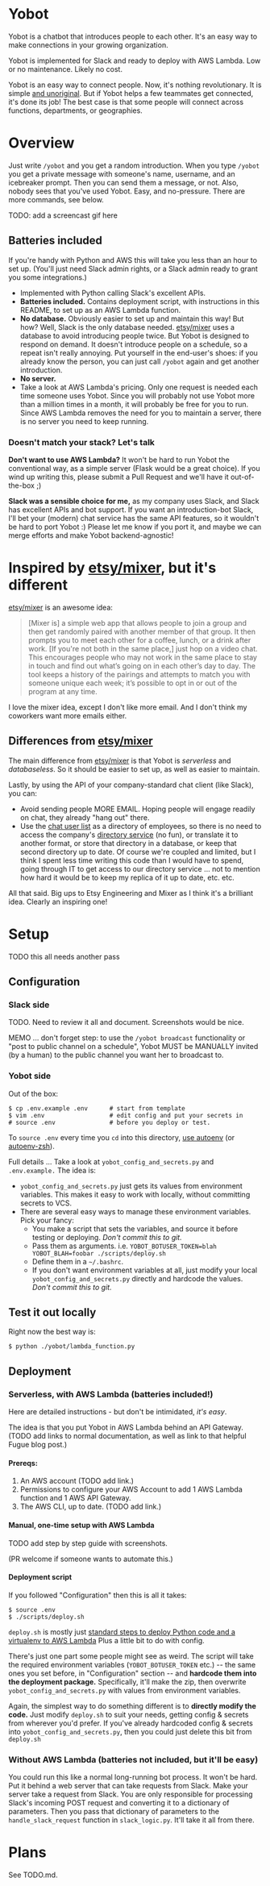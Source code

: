 # Yobot

Yobot is a chatbot that introduces people to each other. It's an easy way to make connections
in your growing organization.
 
Yobot is implemented for Slack and ready to 
deploy with AWS Lambda. Low or no maintenance. Likely no cost.

Yobot is an easy way to connect people.
Now, it's nothing revolutionary. It is simple [and unoriginal][1].
But if Yobot helps a few teammates get connected, it's done its job!
The best case is that some people will connect across functions, departments, or geographies. 


# Overview

Just write `/yobot` and you get a random introduction.
When you type `/yobot` you get a private message with someone's
name, username, and an icebreaker prompt. Then you can send them a message, or not. 
Also, nobody sees that you've used Yobot. Easy, and no-pressure. There are more commands,
see below.

TODO: add a screencast gif here

## Batteries included

If you're handy with Python and AWS this will take you less than an hour to set up. (You'll
just need Slack admin rights, or a Slack admin ready to grant you some integrations.)

* Implemented with Python calling Slack's excellent APIs.
* **Batteries included.**
Contains deployment script, with instructions in this README, to set up as an AWS Lambda function. 
* **No database.** Obviously easier to set up and maintain this way! But how? Well, Slack
 is the only database needed. [etsy/mixer][1] uses a database to avoid introducing people twice.
 But Yobot is designed to respond on demand. It doesn't introduce people on a schedule,
 so a repeat isn't really annoying. Put yourself in the end-user's shoes: 
 if you already know the person, you can just call `/yobot` again and get another introduction.
* **No server.**
* Take a look at AWS Lambda's pricing. Only one request is needed each time someone uses
Yobot. Since you will probably not use Yobot more than a million times in a month, it
will probably be free for you to run. Since AWS Lambda removes the need for you to maintain
a server, there is no server you need to keep running.

### Doesn't match your stack? Let's talk

**Don't want to use AWS Lambda?** It won't be hard to run Yobot the conventional way,
as a simple server (Flask would be a great choice). If you wind up writing this,
please submit a Pull Request and we'll have it out-of-the-box ;)

**Slack was a sensible choice for me,** as my company uses Slack, and Slack has excellent APIs 
and bot support. If you want an introduction-bot Slack,
I'll bet your (modern) chat service has the same API features,
so it wouldn't be hard to port Yobot :) Please let me know if you port it,
and maybe we can merge efforts and make Yobot backend-agnostic!


# Inspired by [etsy/mixer][1], but it's different

[etsy/mixer][1] is an awesome idea:

> [Mixer is] a simple web app that allows people to join a group and then get randomly paired with another member of that group. It then prompts you to meet each other for a coffee, lunch, or a drink after work.  [If you're not both in the same place,] just hop on a video chat.  This encourages people who may not work in the same place to stay in touch and find out what’s going on in each other’s day to day.  The tool keeps a history of the pairings and attempts to match you with someone unique each week; it’s possible to opt in or out of the program at any time.

I love the mixer idea, except I don't like more email.
And I don't think my coworkers want more emails either.

## Differences from [etsy/mixer][1]

The main difference from [etsy/mixer][1] is that Yobot is *serverless* and *databaseless*.
So it should be easier to set up, as well as easier to maintain.

Lastly, by using the API of your company-standard chat client (like Slack),
you can:

* Avoid sending people MORE EMAIL. Hoping people will engage readily on chat, they already "hang out" there.
* Use the [chat user list](https://api.slack.com/methods/users.list) as a directory of employees,
so there is no need to access the company's [directory service](https://en.wikipedia.org/wiki/Directory_service)
(no fun), or translate it to another format, or store that directory in a database,
or keep that second directory up to date. Of course we're coupled and limited, 
but I think I spent less time writing this code than I would have to spend, going through
IT to get access to our directory service ... not to mention how hard it would be to 
keep my replica of it up to date, etc. etc.

All that said. Big ups to Etsy Engineering and Mixer as I think it's a brilliant idea.
Clearly an inspiring one!

[1]: https://codeascraft.com/2015/09/15/assisted-serendipity/

# Setup

TODO this all needs another pass

## Configuration

### Slack side

TODO. Need to review it all and document. Screenshots would be nice.

MEMO ... don't forget step: to use the `/yobot broadcast` functionality or "post to public channel
on a schedule", Yobot MUST be MANUALLY invited (by a human) to the public channel you want her
to broadcast to.

### Yobot side

Out of the box:

    $ cp .env.example .env      # start from template
    $ vim .env                  # edit config and put your secrets in
    # source .env               # before you deploy or test.

To `source .env` every time you `cd` into this directory,
[use autoenv](https://github.com/kennethreitz/autoenv) (or [autoenv-zsh](https://github.com/kennethreitz/autoenv)).

Full details ... Take a look at `yobot_config_and_secrets.py` and `.env.example.` The idea is:

* `yobot_config_and_secrets.py` just gets its values from environment variables.
This makes it easy to work with locally, without committing secrets to VCS.
* There are several easy ways to manage these environment variables. Pick your fancy:
    * You make a script that sets the variables, and source it before testing or deploying.
      *Don't commit this to git.*
    * Pass them as arguments. i.e. `YOBOT_BOTUSER_TOKEN=blah YOBOT_BLAH=foobar ./scripts/deploy.sh`
    * Define them in a `~/.bashrc`.
    * If you don't want environment variables at all, just modify your local
        `yobot_config_and_secrets.py` directly and hardcode the values. *Don't commit this to git.*

## Test it out locally

Right now the best way is:

    $ python ./yobot/lambda_function.py

## Deployment

### Serverless, with AWS Lambda (batteries included!)

Here are detailed instructions - but don't be intimidated, *it's easy*.

The idea is that you put Yobot in AWS Lambda behind an API Gateway. (TODO add links to normal
documentation, as well as link to that helpful Fugue blog post.)

#### Prereqs:

1. An AWS account (TODO add link.)
2. Permissions to configure your AWS Account to add 1 AWS Lambda function and 1 AWS API Gateway.
3. The AWS CLI, up to date. (TODO add link.)

#### Manual, one-time setup with AWS Lambda

TODO add step by step guide with screenshots.

(PR welcome if someone wants to automate this.)

#### Deployment script

If you followed "Configuration" then this is all it takes:

    $ source .env 
    $ ./scripts/deploy.sh

`deploy.sh` is mostly just [standard steps to deploy Python code and a virtualenv to AWS Lambda](http://docs.aws.amazon.com/lambda/latest/dg/lambda-python-how-to-create-deployment-package.html)
Plus a little bit to do with config.

There's just one part some people might see as weird. The script will
take the required environment variables (`YOBOT_BOTUSER_TOKEN` etc.) -- the same ones you set
before, in "Configuration" section -- and **hardcode them into the deployment package.**
Specifically, it'll make the zip, then overwrite `yobot_config_and_secrets.py`
with values from environment variables.

Again, the simplest way to do something different is to **directly modify the code.**
Just modify `deploy.sh` to suit your needs, getting config & secrets from wherever you'd prefer.
If you've already hardcoded config & secrets into `yobot_config_and_secrets.py`,
then you could just delete this bit from `deploy.sh`

### Without AWS Lambda (batteries not included, but it'll be easy)

You could run this like a normal long-running bot process. It won't be hard.
Put it behind a web server that can take requests from Slack.
Make your server take a request from Slack. You are only responsible
for processing Slack's incoming POST request and converting it to a dictionary of parameters.
Then you pass that dictionary of parameters to the `handle_slack_request` 
function in `slack_logic.py`. It'll take it all from there.

# Plans

See TODO.md.
